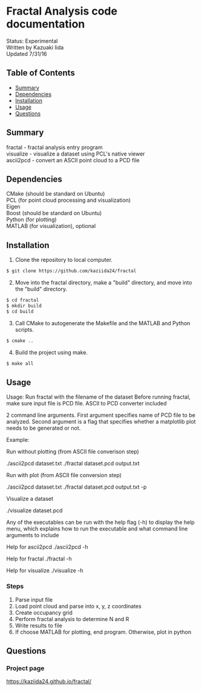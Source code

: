 # Fractal Analysis code documentation 
Status: Experimental  
Written by Kazuaki Iida  
Updated 7/31/16  

## Table of Contents
- [Summary](#summary)
- [Dependencies](#dependencies)
- [Installation](#installation)
- [Usage](#usage)
- [Questions](#questions)

## Summary
fractal - fractal analysis entry program  
visualize - visualize a dataset using PCL's native viewer  
ascii2pcd - convert an ASCII point cloud to a PCD file 

## Dependencies
CMake (should be standard on Ubuntu)  
PCL (for point cloud processing and visualization)  
Eigen  
Boost (should be standard on Ubuntu)  
Python (for plotting)  
MATLAB (for visualization), optional  

## Installation
1. Clone the repository to local computer.  
```bash
$ git clone https://github.com/kaziida24/fractal
```  
2. Move into the fractal directory, make a "build" directory, and move into the "build" directory.
```bash
$ cd fractal
$ mkdir build
$ cd build
```  
3. Call CMake to autogenerate the Makefile and the MATLAB and Python scripts.  
```bash
$ cmake ..
```  
4. Build the project using make. 
```bash
$ make all 
```  

## Usage
Usage: Run fractal with the filename of the dataset 
Before running fractal, make sure input file is PCD file. ASCII to PCD converter included

2 command line arguments. First argument specifies name of PCD file to be analyzed. 
Second argument is a flag that specifies whether a matplotlib plot needs to be generated or not. 

Example: 

Run without plotting (from ASCII file converison step)

./ascii2pcd dataset.txt
./fractal dataset.pcd output.txt

Run with plot (from ASCII file conversion step)

./ascii2pcd dataset.txt
./fractal dataset.pcd output.txt -p 

Visualize a dataset

./visualize dataset.pcd 

Any of the executables can be run with the help flag (-h) to display the help menu, which explains
how to run the executable and what command line arguments to include 

Help for ascii2pcd
./ascii2pcd -h 

Help for fractal 
./fractal -h 

Help for visualize 
./visualize -h

### Steps
1. Parse input file 
2. Load point cloud and parse into x, y, z coordinates 
3. Create occupancy grid 
4. Perform fractal analysis to determine N and R
5. Write results to file 
6. If choose MATLAB for plotting, end program. Otherwise, plot in python

## Questions
### Project page
https://kaziida24.github.io/fractal/




 
